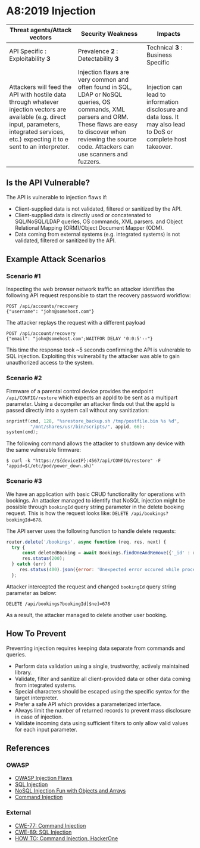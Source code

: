 A8:2019 Injection
=================

| Threat agents/Attack vectors | Security Weakness | Impacts |
| - | - | - |
| API Specific : Exploitability **3** | Prevalence **2** : Detectability **3** | Technical **3** : Business Specific |
| Attackers will feed the API with hostile data through whatever injection vectors are available (e.g. direct input, parameters, integrated services, etc.) expecting it to e sent to an interpreter. | Injection flaws are very common and often found in SQL, LDAP or NoSQL queries, OS commands, XML parsers and ORM. These flaws are easy to discover when reviewing the source code. Attackers can use scanners and fuzzers. | Injection can lead to information disclosure and data loss. It may also lead to DoS or complete host takeover. |

## Is the API Vulnerable?

The API is vulnerable to injection flaws if:

* Client-supplied data is not validated, filtered or sanitized by the API.
* Client-supplied data is directly used or concatenated to SQL/NoSQL/LDAP
  queries, OS commands, XML parsers. and Object Relational Mapping (ORM)/Object
  Document Mapper (ODM).
* Data coming from external systems (e.g. integrated systems) is not validated,
  filtered or sanitized by the API.

## Example Attack Scenarios

### Scenario #1

Inspecting the web browser network traffic an attacker identifies the following
API request responsible to start the recovery password workflow:

```
POST /api/accounts/recovery
{"username": "john@somehost.com"}
```

The attacker replays the request with a different payload

```
POST /api/account/recovery
{"email": "john@somehost.com';WAITFOR DELAY '0:0:5'--"}
```

This time the response took ~5 seconds confirming the API is vulnerable to SQL
injection. Exploiting this vulnerability the attacker was able to gain
unauthorized access to the system.

### Scenario #2

Firmware of a parental control device provides the endpoint
`/api/CONFIG/restore` which expects an appId to be sent as a multipart
parameter. Using a decompiler an attacker finds out that the appId is passed
directly into a system call without any sanitization:

```c
snprintf(cmd, 128, "%srestore_backup.sh /tmp/postfile.bin %s %d",
         "/mnt/shares/usr/bin/scripts/", appid, 66);
system(cmd);
```

The following command allows the attacker to shutdown any device with the same
vulnerable firmware:

```
$ curl -k "https://${deviceIP}:4567/api/CONFIG/restore" -F 'appid=$(/etc/pod/power_down.sh)'
```

### Scenario #3

We have an application with basic CRUD functionality for operations with
bookings. An attacker managed to identify that NoSQL injection might be possible
through `bookingId` query string parameter in the delete booking request. This
is how the request looks like: `DELETE /api/bookings?bookingId=678`.

The API server uses the following function to handle delete requests:

```javascript
router.delete('/bookings', async function (req, res, next) {
  try {
      const deletedBooking = await Bookings.findOneAndRemove({'_id' : req.query.bookingId});
      res.status(200);
  } catch (err) {
     res.status(400).json({error: 'Unexpected error occured while processing a request'});
  };
```

Attacker intercepted the request and changed `bookingId` query string parameter
as below:

```
DELETE /api/bookings?bookingId[$ne]=678
```

As a result, the attacker managed to delete another user booking.

## How To Prevent

Preventing injection requires keeping data separate from commands and queries.

* Perform data validation using a single, trustworthy, actively maintained
  library.
* Validate, filter and sanitize all client-provided data or other data coming
  from integrated systems.
* Special characters should be escaped using the specific syntax for the target
  interpreter.
* Prefer a safe API which provides a parameterized interface.
* Always limit the number of returned records to prevent mass disclosure in case
  of injection.
* Validate incoming data using sufficient filters to only allow valid values for
  each input parameter.

## References

### OWASP

* [OWASP Injection Flaws][1]
* [SQL Injection][2]
* [NoSQL Injection Fun with Objects and Arrays][3]
* [Command Injection][4]

### External

* [CWE-77: Command Injection][5]
* [CWE-89: SQL Injection][6]
* [HOW TO: Command Injection, HackerOne][7]

[1]: https://www.owasp.org/index.php/Injection_Flaws
[2]: https://www.owasp.org/index.php/SQL_Injection
[3]: https://www.owasp.org/images/e/ed/GOD16-NOSQL.pdf
[4]: https://www.owasp.org/index.php/Command_Injection
[5]: https://cwe.mitre.org/data/definitions/77.html
[6]: https://cwe.mitre.org/data/definitions/89.html
[7]: https://www.hackerone.com/blog/how-to-command-injections
